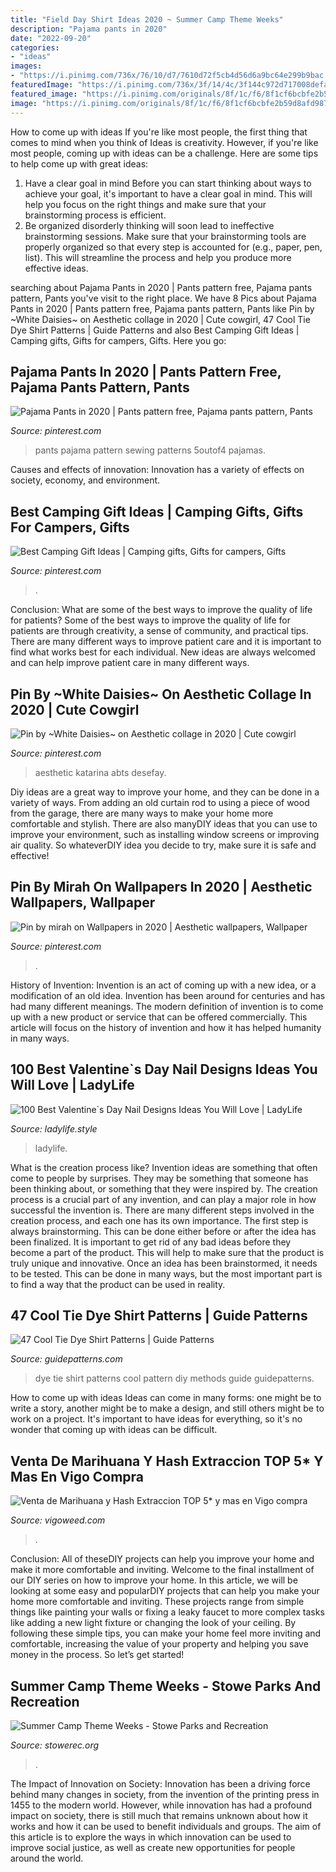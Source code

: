```yaml
---
title: "Field Day Shirt Ideas 2020 ~ Summer Camp Theme Weeks"
description: "Pajama pants in 2020"
date: "2022-09-20"
categories:
- "ideas"
images:
- "https://i.pinimg.com/736x/76/10/d7/7610d72f5cb4d56d6a9bc64e299b9bac.jpg"
featuredImage: "https://i.pinimg.com/736x/3f/14/4c/3f144c972d717008defa992ba43dfa3f.jpg"
featured_image: "https://i.pinimg.com/originals/8f/1c/f6/8f1cf6bcbfe2b59d8afd987554c23b68.png"
image: "https://i.pinimg.com/originals/8f/1c/f6/8f1cf6bcbfe2b59d8afd987554c23b68.png"
---
```



How to come up with ideas
If you're like most people, the first thing that comes to mind when you think of Ideas is creativity. However, if you're like most people, coming up with ideas can be a challenge. 
Here are some tips to help come up with great ideas: 
1. Have a clear goal in mind 
Before you can start thinking about ways to achieve your goal, it's important to have a clear goal in mind. This will help you focus on the right things and make sure that your brainstorming process is efficient. 
2. Be organized 
 disorderly thinking will soon lead to ineffective brainstorming sessions. Make sure that your brainstorming tools are properly organized so that every step is accounted for (e.g., paper, pen, list). This will streamline the process and help you produce more effective ideas. 

	

		
searching about Pajama Pants in 2020 | Pants pattern free, Pajama pants pattern, Pants you've visit to the right place. We have 8 Pics about Pajama Pants in 2020 | Pants pattern free, Pajama pants pattern, Pants like Pin by ~White Daisies~ on Aesthetic collage in 2020 | Cute cowgirl, 47 Cool Tie Dye Shirt Patterns | Guide Patterns and also Best Camping Gift Ideas | Camping gifts, Gifts for campers, Gifts. Here you go:
		
    
## Pajama Pants In 2020 | Pants Pattern Free, Pajama Pants Pattern, Pants

<img loading=lazy src="https://i.pinimg.com/736x/76/10/d7/7610d72f5cb4d56d6a9bc64e299b9bac.jpg" onerror="this.onerror=null;this.src='https://tse1.mm.bing.net/th?id=OIP.PKRvJVM6J6Ko3CkKXwMh_AHaKX&amp;pid=15.1';" alt="Pajama Pants in 2020 | Pants pattern free, Pajama pants pattern, Pants">

_Source: pinterest.com_

>pants pajama pattern sewing patterns 5outof4 pajamas. 

	

Causes and effects of innovation:
Innovation has a variety of effects on society, economy, and environment.

    
## Best Camping Gift Ideas | Camping Gifts, Gifts For Campers, Gifts

<img loading=lazy src="https://i.pinimg.com/originals/8f/1c/f6/8f1cf6bcbfe2b59d8afd987554c23b68.png" onerror="this.onerror=null;this.src='https://tse1.mm.bing.net/th?id=OIP.IVmJe4hsgjVvnrk187kChQHaLG&amp;pid=15.1';" alt="Best Camping Gift Ideas | Camping gifts, Gifts for campers, Gifts">

_Source: pinterest.com_

>. 

	

Conclusion: What are some of the best ways to improve the quality of life for patients?
Some of the best ways to improve the quality of life for patients are through creativity, a sense of community, and practical tips. There are many different ways to improve patient care and it is important to find what works best for each individual. New ideas are always welcomed and can help improve patient care in many different ways.

    
## Pin By ~White Daisies~ On Aesthetic Collage In 2020 | Cute Cowgirl

<img loading=lazy src="https://i.pinimg.com/736x/ea/05/72/ea0572bb225f313c232fd5d1c1916ed0.jpg" onerror="this.onerror=null;this.src='https://tse1.mm.bing.net/th?id=OIP.LxyEJZZjQcS44ZlZJQEKDgHaJP&amp;pid=15.1';" alt="Pin by ~White Daisies~ on Aesthetic collage in 2020 | Cute cowgirl">

_Source: pinterest.com_

>aesthetic katarina abts desefay. 

	

Diy ideas are a great way to improve your home, and they can be done in a variety of ways. From adding an old curtain rod to using a piece of wood from the garage, there are many ways to make your home more comfortable and stylish. There are also manyDIY ideas that you can use to improve your environment, such as installing window screens or improving air quality. So whateverDIY idea you decide to try, make sure it is safe and effective!

    
## Pin By Mirah On Wallpapers In 2020 | Aesthetic Wallpapers, Wallpaper

<img loading=lazy src="https://i.pinimg.com/736x/3f/14/4c/3f144c972d717008defa992ba43dfa3f.jpg" onerror="this.onerror=null;this.src='https://tse3.mm.bing.net/th?id=OIP.hV89qvM1ARu4r_S2kV1b0AHaM4&amp;pid=15.1';" alt="Pin by mirah on Wallpapers in 2020 | Aesthetic wallpapers, Wallpaper">

_Source: pinterest.com_

>. 

	

History of Invention:
Invention is an act of coming up with a new idea, or a modification of an old idea. Invention has been around for centuries and has had many different meanings. The modern definition of invention is to come up with a new product or service that can be offered commercially. This article will focus on the history of invention and how it has helped humanity in many ways.

    
## 100 Best Valentine`s Day Nail Designs Ideas You Will Love | LadyLife

<img loading=lazy src="https://ladylife.style/wp-content/uploads/2018/01/25-1068x1068.jpg" onerror="this.onerror=null;this.src='https://tse1.mm.bing.net/th?id=OIP.HHRDMDuLUk68KTeUe_Lx0AHaHa&amp;pid=15.1';" alt="100 Best Valentine`s Day Nail Designs Ideas You Will Love | LadyLife">

_Source: ladylife.style_

>ladylife. 

	

What is the creation process like?
Invention ideas are something that often come to people by surprises. They may be something that someone has been thinking about, or something that they were inspired by. The creation process is a crucial part of any invention, and can play a major role in how successful the invention is. There are many different steps involved in the creation process, and each one has its own importance. 
The first step is always brainstorming. This can be done either before or after the idea has been finalized. It is important to get rid of any bad ideas before they become a part of the product. This will help to make sure that the product is truly unique and innovative. Once an idea has been brainstormed, it needs to be tested. This can be done in many ways, but the most important part is to find a way that the product can be used in reality.

    
## 47 Cool Tie Dye Shirt Patterns | Guide Patterns

<img loading=lazy src="http://www.guidepatterns.com/wp-content/uploads/2015/01/Tie-Dye-Shirt-Patterns.jpg" onerror="this.onerror=null;this.src='https://tse2.mm.bing.net/th?id=OIP.GqIK5T8RhdDnIM4npFaMLAHaJ9&amp;pid=15.1';" alt="47 Cool Tie Dye Shirt Patterns | Guide Patterns">

_Source: guidepatterns.com_

>dye tie shirt patterns cool pattern diy methods guide guidepatterns. 

	

How to come up with ideas
Ideas can come in many forms: one might be to write a story, another might be to make a design, and still others might be to work on a project. It's important to have ideas for everything, so it's no wonder that coming up with ideas can be difficult.

    
## Venta De Marihuana Y Hash Extraccion TOP 5* Y Mas En Vigo Compra

<img loading=lazy src="https://vigoweed.com/wp-content/uploads/2020/09/IMG-20200728-WA0040.jpg" onerror="this.onerror=null;this.src='https://tse2.mm.bing.net/th?id=OIP.pECiQiyUp9lH-A2BKW5X7QHaJ4&amp;pid=15.1';" alt="Venta de Marihuana y Hash Extraccion TOP 5* y mas en Vigo compra">

_Source: vigoweed.com_

>. 

	

Conclusion: All of theseDIY projects can help you improve your home and make it more comfortable and inviting.
Welcome to the final installment of our DIY series on how to improve your home. In this article, we will be looking at some easy and popularDIY projects that can help you make your home more comfortable and inviting. These projects range from simple things like painting your walls or fixing a leaky faucet to more complex tasks like adding a new light fixture or changing the look of your ceiling. By following these simple tips, you can make your home feel more inviting and comfortable, increasing the value of your property and helping you save money in the process. So let’s get started!

    
## Summer Camp Theme Weeks - Stowe Parks And Recreation

<img loading=lazy src="https://www.stowerec.org/wp-content/uploads/2020/01/Summer-Camp-Theme-Weeks.png" onerror="this.onerror=null;this.src='https://tse3.mm.bing.net/th?id=OIP.zfymf07G35hFWT1h1TUKWAHaLc&amp;pid=15.1';" alt="Summer Camp Theme Weeks - Stowe Parks and Recreation">

_Source: stowerec.org_

>. 

	

The Impact of Innovation on Society:
Innovation has been a driving force behind many changes in society, from the invention of the printing press in 1455 to the modern world. However, while innovation has had a profound impact on society, there is still much that remains unknown about how it works and how it can be used to benefit individuals and groups. The aim of this article is to explore the ways in which innovation can be used to improve social justice, as well as create new opportunities for people around the world.

